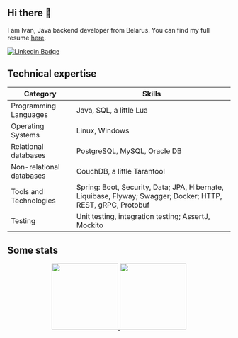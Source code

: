 <!--
View counter: https://github.com/antonkomarev/github-profile-views-counter/blob/master/README.md
Reset the views counter (login using GitHub): https://yhype.me/ghpvc
GitHub emoji list: https://github.com/ikatyang/emoji-cheat-sheet#readme
How to write Readme.md: https://gist.github.com/Jekins/2bf2d0638163f1294637#Emphasis
-->

## Hi there 👋

I am Ivan, Java backend developer from Belarus. You can find my full resume [here](https://github.com/Ivanshka/Resume#readme).

[![Linkedin Badge](https://img.shields.io/badge/-Ivanshka-blue?style=flat&logo=Linkedin&logoColor=white)](https://www.linkedin.com/in/ivanshka)
<img src="https://komarev.com/ghpvc/?username=Ivanshka&color=brightgreen" alt=""/>

## Technical expertise
| Category | Skills |
| ------ | ------ |
| Programming Languages | Java, SQL, a little Lua |
| Operating Systems | Linux, Windows |
| Relational databases | PostgreSQL, MySQL, Oracle DB |
| Non-relational databases | CouchDB, a little Tarantool |
| Tools and Technologies | Spring: Boot, Security, Data; JPA, Hibernate, Liquibase, Flyway; Swagger; Docker; HTTP, REST, gRPC, Protobuf |
| Testing | Unit testing, integration testing; AssertJ, Mockito |

## Some stats
<p align='center'>
   <a href="https://github-readme-stats.vercel.app/api?username=Ivanshka&show_icons=true&count_private=true">
      <img height=150
           src="https://github-readme-stats.vercel.app/api?username=Ivanshka&show_icons=true&count_private=true"/>
   </a>
   <a href="https://github.com/Ivanshka/github-readme-stats">
      <img height=150
           src="https://github-readme-stats.vercel.app/api/top-langs/?username=Ivanshka&layout=compact"/>
   </a>
</p>
